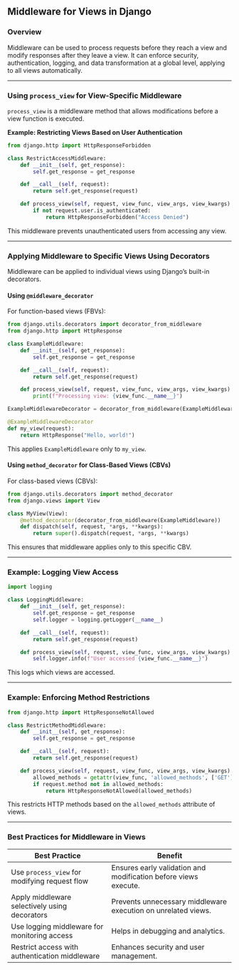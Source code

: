 ## **Middleware for Views in Django**  

### **Overview**  
Middleware can be used to process requests before they reach a view and modify responses after they leave a view. It can enforce security, authentication, logging, and data transformation at a global level, applying to all views automatically.  

---

### **Using `process_view` for View-Specific Middleware**  
`process_view` is a middleware method that allows modifications before a view function is executed.  

**Example: Restricting Views Based on User Authentication**  
```python
from django.http import HttpResponseForbidden

class RestrictAccessMiddleware:
    def __init__(self, get_response):
        self.get_response = get_response  

    def __call__(self, request):
        return self.get_response(request)  

    def process_view(self, request, view_func, view_args, view_kwargs):
        if not request.user.is_authenticated:
            return HttpResponseForbidden("Access Denied")  
```
This middleware prevents unauthenticated users from accessing any view.  

---

### **Applying Middleware to Specific Views Using Decorators**  
Middleware can be applied to individual views using Django’s built-in decorators.  

#### **Using `@middleware_decorator`**  
For function-based views (FBVs):  
```python
from django.utils.decorators import decorator_from_middleware
from django.http import HttpResponse

class ExampleMiddleware:
    def __init__(self, get_response):
        self.get_response = get_response  

    def __call__(self, request):
        return self.get_response(request)  

    def process_view(self, request, view_func, view_args, view_kwargs):
        print(f"Processing view: {view_func.__name__}")

ExampleMiddlewareDecorator = decorator_from_middleware(ExampleMiddleware)

@ExampleMiddlewareDecorator
def my_view(request):
    return HttpResponse("Hello, world!")
```
This applies `ExampleMiddleware` only to `my_view`.  

#### **Using `method_decorator` for Class-Based Views (CBVs)**  
For class-based views (CBVs):  
```python
from django.utils.decorators import method_decorator
from django.views import View

class MyView(View):
    @method_decorator(decorator_from_middleware(ExampleMiddleware))
    def dispatch(self, request, *args, **kwargs):
        return super().dispatch(request, *args, **kwargs)
```
This ensures that middleware applies only to this specific CBV.  

---

### **Example: Logging View Access**  
```python
import logging

class LoggingMiddleware:
    def __init__(self, get_response):
        self.get_response = get_response
        self.logger = logging.getLogger(__name__)

    def __call__(self, request):
        return self.get_response(request)

    def process_view(self, request, view_func, view_args, view_kwargs):
        self.logger.info(f"User accessed {view_func.__name__}")
```
This logs which views are accessed.  

---

### **Example: Enforcing Method Restrictions**  
```python
from django.http import HttpResponseNotAllowed

class RestrictMethodMiddleware:
    def __init__(self, get_response):
        self.get_response = get_response  

    def __call__(self, request):
        return self.get_response(request)  

    def process_view(self, request, view_func, view_args, view_kwargs):
        allowed_methods = getattr(view_func, 'allowed_methods', ['GET'])
        if request.method not in allowed_methods:
            return HttpResponseNotAllowed(allowed_methods)
```
This restricts HTTP methods based on the `allowed_methods` attribute of views.  

---

### **Best Practices for Middleware in Views**  
| Best Practice | Benefit |
|--------------|---------|
| Use `process_view` for modifying request flow | Ensures early validation and modification before views execute. |
| Apply middleware selectively using decorators | Prevents unnecessary middleware execution on unrelated views. |
| Use logging middleware for monitoring access | Helps in debugging and analytics. |
| Restrict access with authentication middleware | Enhances security and user management. |
